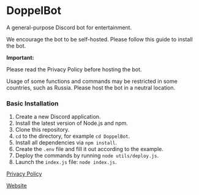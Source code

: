 # DoppelBot

A general-purpose Discord bot for entertainment.

We encourage the bot to be self-hosted. Please follow this guide to install the bot.

**Important:** 

Please read the Privacy Policy before hosting the bot.

Usage of some functions and commands may be restricted in some countries, such as Russia. 
Please host the bot in a neutral location.

### Basic Installation

1. Create a new Discord application.
2. Install the latest version of Node.js and npm.
3. Clone this repository.
4. `cd` to the directory, for example `cd DoppelBot`.
5. Install all dependencies via `npm install`.
6. Create the `.env` file and fill it out according to the example.
7. Deploy the commands by running `node utils/deploy.js`.
8. Launch the `index.js` file: `node index.js`.

[Privacy Policy](https://doppelbot.jsbox.xyz/privacy-policy/)

[Website](https://doppelbot.jsbox.xyz/)
